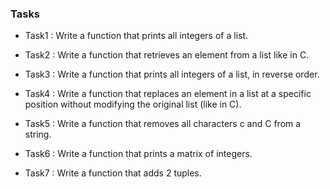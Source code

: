 ### Tasks

- Task1 : Write a function that prints all integers of a list.

- Task2 : Write a function that retrieves an element from a list like in C.

- Task3 : Write a function that prints all integers of a list, in reverse order.

- Task4 : Write a function that replaces an element in a list at a specific position without modifying the original list (like in C).

- Task5 : Write a function that removes all characters c and C from a string.

- Task6 : Write a function that prints a matrix of integers.

- Task7 : Write a function that adds 2 tuples.
